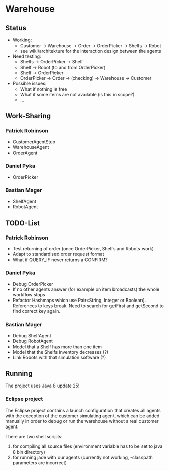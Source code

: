 # Warehouse

## Status

* Working:
	* Customer -> Warehouse -> Order -> OrderPicker -> Shelfs -> Robot
	* see wiki/architekture for the interaction design between the agents
* Need testing:
	* Shelfs -> OrderPicker -> Shelf
	* Shelf -> Robot (to and from OrderPicker)
	* Shelf -> OrderPicker
	* OrderPicker -> Order -> (checking) -> Warehouse -> Customer
* Possible issues:
	* What if nothing is free
	* What if some items are not available (is this in scope?)
	* ...

## Work-Sharing

### Patrick Robinson
* CustomerAgentStub
* WarehouseAgent
* OrderAgent

### Daniel Pyka
* OrderPicker

### Bastian Mager
* ShelfAgent
* RobotAgent

## TODO-List

### Patrick Robinson
* Test returning of order (once OrderPicker, Shelfs and Robots work)
* Adapt to standardised order request format
* What if QUERY_IF never returns a CONFIRM?

### Daniel Pyka
* Debug OrderPicker
* If no other agents answer (for example on item broadcasts) the whole workflow stops
* Refactor Hashmaps which use Pair<String, Integer or Boolean). References to keys break. Need to search for getFirst and getSecond to find correct key again.

### Bastian Mager
* Debug ShelfAgent
* Debug RobotAgent
* Model that a Shelf has more than one item
* Model that the Shelfs inventory decreases (?) 
* Link Robots with that simulation software (?)

## Running

The project uses Java 8 update 25!

### Eclipse project

The Eclipse project contains a launch configuration that creates all agents with the exception of the customer simulating agent, which can be added manually  in order to debug or run the warehouse without a real customer agent.

There are two shell scripts:
1. for compiling all source files (environment variable has to be set to java 8 bin directory)
2. for running jade with our agents (currently not working, -classpath parameters are incorrect)
